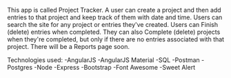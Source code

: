 This app is called Project Tracker. A user can create a project and then add entries to that project and keep track of them with date and time. Users can search the site for any project or entries they've created. Users can Finish (delete) entries when completed. They can also Complete (delete) projects when they're completed, but only if there are no entries associated with that project. There will be a Reports page soon.

Technologies used:
-AngularJS
-AngularJS Material
-SQL
-Postman
-Postgres
-Node
-Express
-Bootstrap
-Font Awesome
-Sweet Alert